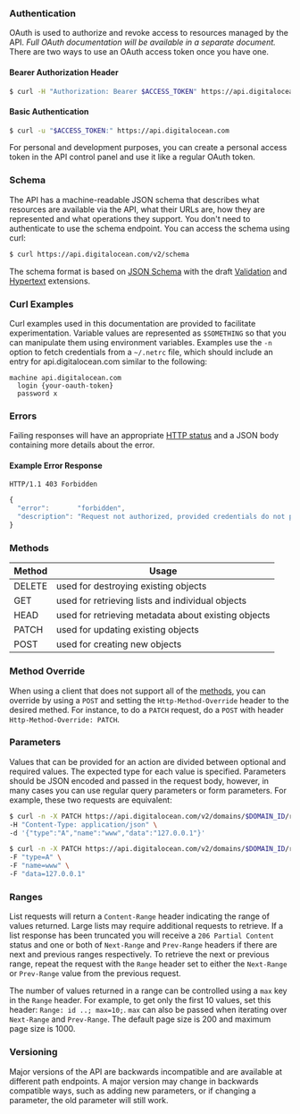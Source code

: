 ### Authentication

OAuth is used to authorize and revoke access to resources managed by the API. *Full
OAuth documentation will be available in a separate document.* There are two ways to use an OAuth
access token once you have one.

#### Bearer Authorization Header

```bash
$ curl -H "Authorization: Bearer $ACCESS_TOKEN" https://api.digitalocean.com
```

#### Basic Authentication

```bash
$ curl -u "$ACCESS_TOKEN:" https://api.digitalocean.com
```

For personal and development purposes, you can create a personal access token in the API control
panel and use it like a regular OAuth token.

### Schema

The API has a machine-readable JSON schema that describes what resources are available via the API,
what their URLs are, how they are represented and what operations they support. You don't need to 
authenticate to use the schema endpoint. You can access the schema using curl:

```bash
$ curl https://api.digitalocean.com/v2/schema
```

The schema format is based on [JSON Schema](http://json-schema.org/) with the draft [Validation](http://tools.ietf.org/html/draft-fge-json-schema-validation-00) and [Hypertext](http://tools.ietf.org/html/draft-luff-json-hyper-schema-00) extensions.

### Curl Examples

Curl examples used in this documentation are provided to facilitate experimentation. Variable values are represented as `$SOMETHING` so that you can manipulate them using environment variables. Examples use the `-n` option to fetch credentials from a `~/.netrc` file, which should include an entry for api.digitalocean.com similar to the following:

```
machine api.digitalocean.com
  login {your-oauth-token}
  password x
```

### Errors

Failing responses will have an appropriate [HTTP status](https://github.com/for-GET/know-your-http-well/blob/master/status-codes.md) and a JSON body containing more details about the error.

#### Example Error Response

```
HTTP/1.1 403 Forbidden
```
```javascript
{
  "error":       "forbidden",
  "description": "Request not authorized, provided credentials do not provide access to specified resource"
}
```

### Methods

<table>
<thead><tr>
<th>Method</th>
<th>Usage</th>
</tr></thead>
<tbody>
<tr>
<td>DELETE</td>
<td>used for destroying existing objects</td>
</tr>
<tr>
<td>GET</td>
<td>used for retrieving lists and individual objects</td>
</tr>
<tr>
<td>HEAD</td>
<td>used for retrieving metadata about existing objects</td>
</tr>
<tr>
<td>PATCH</td>
<td>used for updating existing objects</td>
</tr>
<tr>
<td>POST</td>
<td>used for creating new objects</td>
</tr>
</tbody>
</table>

### Method Override

When using a client that does not support all of the [methods](#methods), you can override by using a `POST` and
setting the `Http-Method-Override` header to the desired methed. For instance, to do a `PATCH`
request, do a `POST` with header `Http-Method-Override: PATCH`.

### Parameters

Values that can be provided for an action are divided between optional and required values. The expected type for each value is specified. Parameters should be JSON encoded and passed in the request body, however, in many cases you can use regular query parameters or form parameters. For example, these two requests are equivalent:

```bash
$ curl -n -X PATCH https://api.digitalocean.com/v2/domains/$DOMAIN_ID/records/$DOMAIN_RECORD_ID \
-H "Content-Type: application/json" \
-d '{"type":"A","name":"www","data":"127.0.0.1"}'
```
```bash
$ curl -n -X PATCH https://api.digitalocean.com/v2/domains/$DOMAIN_ID/records/$DOMAIN_RECORD_ID \
-F "type=A" \
-F "name=www" \
-F "data=127.0.0.1"
```

### Ranges

List requests will return a `Content-Range` header indicating the range of values returned. Large lists may require additional requests to retrieve. If a list response has been truncated you will receive a `206 Partial Content` status and one or both of `Next-Range` and `Prev-Range` headers if there are next and previous ranges respectively. To retrieve the next or previous range, repeat the request with the `Range` header set to either the `Next-Range` or `Prev-Range` value from the previous request.

The number of values returned in a range can be controlled using a `max` key in the `Range` header. For example, to get only the first 10 values, set this header: `Range: id ..; max=10;`. `max` can also be passed when iterating over `Next-Range` and `Prev-Range`. The default page size is 200 and maximum page size is 1000.

### Versioning

Major versions of the API are backwards incompatible and are available at different path endpoints. A major version may change
in backwards compatible ways, such as adding new parameters, or if changing a parameter, the old parameter will still work.



